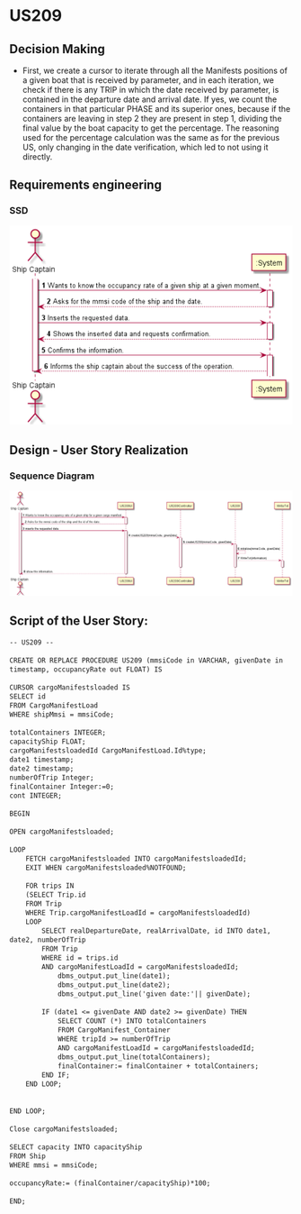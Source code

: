 # US209


## Decision Making

* First, we create a cursor to iterate through all the Manifests positions of a given boat that is received by parameter, and in each iteration, we check if there is any TRIP in which the date received by parameter, is contained in the departure date and arrival date. If yes, we count the containers in that particular PHASE and its superior ones, because if the containers are leaving in step 2 they are present in step 1, dividing the final value by the boat capacity to get the percentage. The reasoning used for the percentage calculation was the same as for the previous US, only changing in the date verification, which led to not using it directly.


## Requirements engineering


### SSD

![SSD_US209.png](US209_SSD.png)


## Design - User Story Realization

### Sequence Diagram

![SD_US209.png](US209_SD.png)

## Script of the User Story:

    -- US209 --

    CREATE OR REPLACE PROCEDURE US209 (mmsiCode in VARCHAR, givenDate in timestamp, occupancyRate out FLOAT) IS

    CURSOR cargoManifestsloaded IS
    SELECT id
    FROM CargoManifestLoad
    WHERE shipMmsi = mmsiCode;

    totalContainers INTEGER;
    capacityShip FLOAT;
    cargoManifestsloadedId CargoManifestLoad.Id%type;
    date1 timestamp;
    date2 timestamp;
    numberOfTrip Integer;
    finalContainer Integer:=0;
    cont INTEGER;

    BEGIN

    OPEN cargoManifestsloaded;

    LOOP
        FETCH cargoManifestsloaded INTO cargoManifestsloadedId;
        EXIT WHEN cargoManifestsloaded%NOTFOUND;

        FOR trips IN
        (SELECT Trip.id
        FROM Trip
        WHERE Trip.cargoManifestLoadId = cargoManifestsloadedId)
        LOOP
            SELECT realDepartureDate, realArrivalDate, id INTO date1, date2, numberOfTrip
            FROM Trip
            WHERE id = trips.id
            AND cargoManifestLoadId = cargoManifestsloadedId;
                dbms_output.put_line(date1);
                dbms_output.put_line(date2);
                dbms_output.put_line('given date:'|| givenDate);

            IF (date1 <= givenDate AND date2 >= givenDate) THEN
                SELECT COUNT (*) INTO totalContainers
                FROM CargoManifest_Container
                WHERE tripId >= numberOfTrip
                AND cargoManifestLoadId = cargoManifestsloadedId;
                dbms_output.put_line(totalContainers);
                finalContainer:= finalContainer + totalContainers;
            END IF;
        END LOOP;


    END LOOP;

    Close cargoManifestsloaded;

    SELECT capacity INTO capacityShip
    FROM Ship
    WHERE mmsi = mmsiCode;

    occupancyRate:= (finalContainer/capacityShip)*100;

    END;